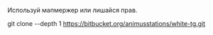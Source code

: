 Используй мапмержер или лишайся прав.

git clone --depth 1 https://bitbucket.org/animusstations/white-tg.git
